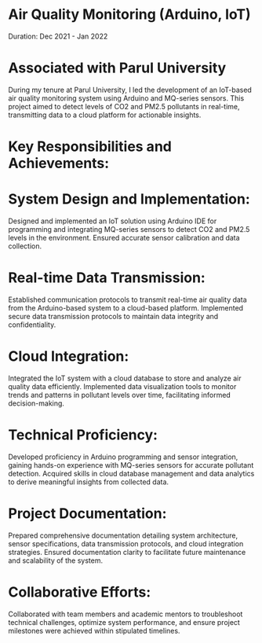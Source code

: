 # Air Quality Monitoring (Arduino, IoT)
Duration: Dec 2021 - Jan 2022

# Associated with Parul University

During my tenure at Parul University, I led the development of an IoT-based air quality monitoring system using Arduino and MQ-series sensors. This project aimed to detect levels of CO2 and PM2.5 pollutants in real-time, transmitting data to a cloud platform for actionable insights.

# Key Responsibilities and Achievements:

# System Design and Implementation: 
Designed and implemented an IoT solution using Arduino IDE for programming and integrating MQ-series sensors to detect CO2 and PM2.5 levels in the environment. Ensured accurate sensor calibration and data collection.

# Real-time Data Transmission: 
Established communication protocols to transmit real-time air quality data from the Arduino-based system to a cloud-based platform. Implemented secure data transmission protocols to maintain data integrity and confidentiality.

# Cloud Integration: 
Integrated the IoT system with a cloud database to store and analyze air quality data efficiently. Implemented data visualization tools to monitor trends and patterns in pollutant levels over time, facilitating informed decision-making.

# Technical Proficiency: 
Developed proficiency in Arduino programming and sensor integration, gaining hands-on experience with MQ-series sensors for accurate pollutant detection. Acquired skills in cloud database management and data analytics to derive meaningful insights from collected data.

# Project Documentation: 
Prepared comprehensive documentation detailing system architecture, sensor specifications, data transmission protocols, and cloud integration strategies. Ensured documentation clarity to facilitate future maintenance and scalability of the system.

# Collaborative Efforts: 
Collaborated with team members and academic mentors to troubleshoot technical challenges, optimize system performance, and ensure project milestones were achieved within stipulated timelines.

